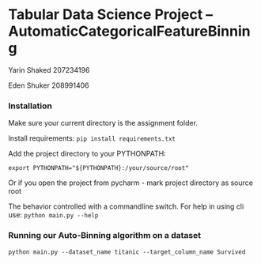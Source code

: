 # Tabular Data Science Project – AutomaticCategoricalFeatureBinning

Yarin Shaked 207234196

Eden Shuker 208991406

### Installation

Make sure your current directory is the assignment folder.

Install requirements:
`pip install requirements.txt`

Add the project directory to your PYTHONPATH:

`export PYTHONPATH="${PYTHONPATH}:/your/source/root"`

Or if you open the project from pycharm - mark project directory as source root

The behavior controlled with a commandline switch.
For help in using cli use: `python main.py --help`

### Running our Auto-Binning algorithm on a dataset

```text
python main.py --dataset_name titanic --target_column_name Survived 
```